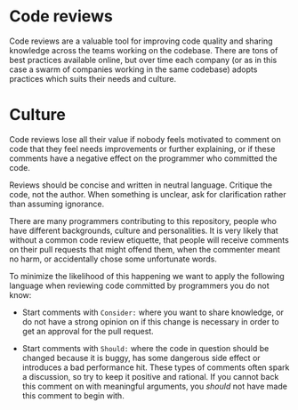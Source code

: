 # Code reviews

Code reviews are a valuable tool for improving code quality and sharing 
knowledge across the teams working on the codebase. There are tons of 
best practices available online, but over time each company (or as in this case
a swarm of companies working in the same codebase) adopts practices which
suits their needs and culture. 

# Culture

Code reviews lose all their value if nobody feels motivated to comment on code
that they feel needs improvements or further explaining, or if these comments have a
negative effect on the programmer who committed the code. 

Reviews should be concise and written in neutral language. Critique the code, not the author.
When something is unclear, ask for clarification rather than assuming ignorance.  

There are many programmers contributing to this repository, people who have different 
backgrounds, culture and personalities. It is very likely that without a common code 
review etiquette, that people will receive comments on their pull requests that might 
offend them, when the commenter meant no harm, or accidentally chose some unfortunate words.

To minimize the likelihood of this happening we want to apply the following language
when reviewing code committed by programmers you do not know:

* Start comments with `Consider:` where you want to share knowledge, or do not have a strong
opinion on if this change is necessary in order to get an approval for the pull request.

* Start comments with `Should:` where the code in question should be changed because it 
is buggy, has some dangerous side effect or introduces a bad performance hit. These types of
comments often spark a discussion, so try to keep it positive and rational. If you cannot 
back this comment on with meaningful arguments, you *should* not have made this comment to 
begin with. 

  

